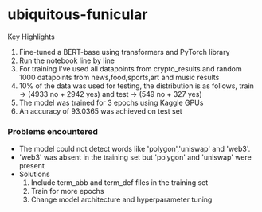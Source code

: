 # ubiquitous-funicular

Key Highlights

1. Fine-tuned a BERT-base using transformers and PyTorch library
2. Run the notebook line by line  
3. For training I've used all datapoints from crypto_results and random 1000 datapoints from news,food,sports,art and music results
4. 10% of the data was used for testing, the distribution is as follows, train -> (4933 no + 2942 yes) and test -> (549 no + 327 yes)
5. The model was trained for 3 epochs using Kaggle GPUs
6. An accuracy of 93.0365 was achieved on test set

### Problems encountered

- The model could not detect words like 'polygon','uniswap' and 'web3'.
- 'web3' was absent in the training set but 'polygon' and 'uniswap' were present
- Solutions
  1. Include term_abb and term_def files in the training set
  2. Train for more epochs
  3. Change model architecture and hyperparameter tuning

